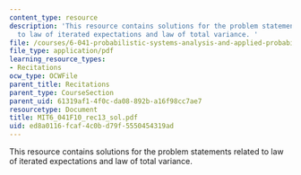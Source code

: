 ```yaml
---
content_type: resource
description: 'This resource contains solutions for the problem statements related
  to law of iterated expectations and law of total variance. '
file: /courses/6-041-probabilistic-systems-analysis-and-applied-probability-fall-2010/ed8a0116fcaf4c0bd79f5550454319ad_MIT6_041F10_rec13_sol.pdf
file_type: application/pdf
learning_resource_types:
- Recitations
ocw_type: OCWFile
parent_title: Recitations
parent_type: CourseSection
parent_uid: 61319af1-4f0c-da08-892b-a16f98cc7ae7
resourcetype: Document
title: MIT6_041F10_rec13_sol.pdf
uid: ed8a0116-fcaf-4c0b-d79f-5550454319ad
---
```

This resource contains solutions for the problem statements related to law of iterated expectations and law of total variance. 

